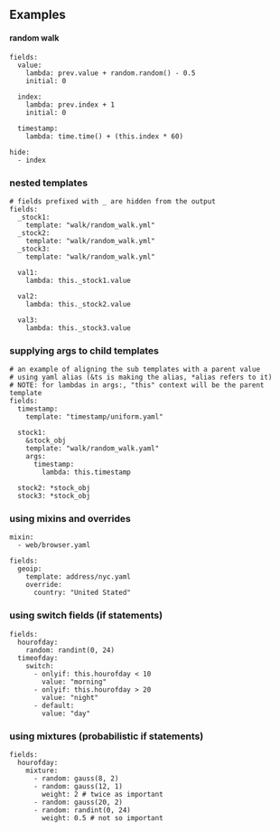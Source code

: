 ## Examples

#### random walk

    fields:
      value:
        lambda: prev.value + random.random() - 0.5
        initial: 0

      index:
        lambda: prev.index + 1
        initial: 0

      timestamp:
        lambda: time.time() + (this.index * 60)

    hide:
      - index

### nested templates

    # fields prefixed with _ are hidden from the output
    fields:
      _stock1:
        template: "walk/random_walk.yml"
      _stock2:
        template: "walk/random_walk.yml"
      _stock3:
        template: "walk/random_walk.yml"

      val1:
        lambda: this._stock1.value

      val2:
        lambda: this._stock2.value

      val3:
        lambda: this._stock3.value

### supplying args to child templates

    # an example of aligning the sub templates with a parent value
    # using yaml alias (&ts is making the alias, *alias refers to it)
    # NOTE: for lambdas in args:, "this" context will be the parent template
    fields:
      timestamp:
        template: "timestamp/uniform.yaml"

      stock1:
        &stock_obj
        template: "walk/random_walk.yaml"
        args:
          timestamp:
            lambda: this.timestamp

      stock2: *stock_obj
      stock3: *stock_obj

### using mixins and overrides

    mixin:
      - web/browser.yaml

    fields:
      geoip:
        template: address/nyc.yaml
        override:
          country: "United Stated"

### using switch fields (if statements)

    fields:
      hourofday:
        random: randint(0, 24)
      timeofday:
        switch:
          - onlyif: this.hourofday < 10
            value: "morning"
          - onlyif: this.hourofday > 20
            value: "night"
          - default:
            value: "day"

### using mixtures (probabilistic if statements)

    fields:
      hourofday:
        mixture:
          - random: gauss(8, 2)
          - random: gauss(12, 1)
            weight: 2 # twice as important
          - random: gauss(20, 2)
          - random: randint(0, 24)
            weight: 0.5 # not so important
